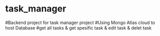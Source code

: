 # task_manager
#Backend project for task manager project
#Using Mongo Atlas cloud to host Database
#get all tasks & get spesific task & edit task & delet task
